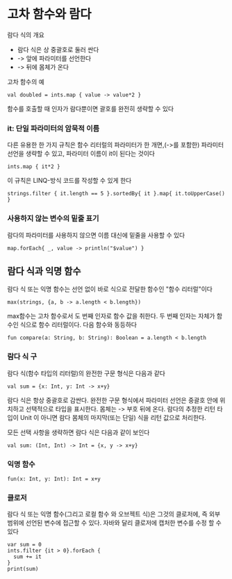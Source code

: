 # 고차 함수와 람다
람다 식의 개요   
- 람다 식은 상 중괄호로 둘러 싼다   
- -> 앞에 파라미터를 선언한다   
- -> 뒤에 몸체가 온다

고차 함수의 예
```
val doubled = ints.map { value -> value*2 }
```
함수를 호출할 때 인자가 람다뿐이면 괄호를 완전히 생략할 수 있다

### it: 단일 파라미터의 암묵적 이름
다른 유용한 한 가지 규칙은 함수 리터럴의 파라미터가 한 개면,(->를 포함한) 파라미터 선언을 생략할 수 있고, 파라미터 이름이 it이 된다는 것이다
```
ints.map { it*2 }
```
이 규칙은 LINQ-방식 코드를 작성할 수 있게 한다
```
strings.filter { it.length == 5 }.sortedBy{ it }.map{ it.toUpperCase() }
```
### 사용하지 않는 변수의 밑줄 표기
람다의 파라미터를 사용하지 않으면 이름 대신에 밑줄을 사용할 수 있다
```
map.forEach{ _, value -> println("$value") }
```
## 람다 식과 익명 함수
람다 식 또는 익명 함수는 선언 없이 바로 식으로 전달한 함수인 "함수 리터럴"이다
```
max(strings, {a, b -> a.length < b.length})
```
max함수는 고차 함수로서 도 번째 인자로 함수 값을 취한다. 두 번째 인자는 자체가 함수인 식으로 함수 리터럴이다. 다음 함수와 동등하다
```
fun compare(a: String, b: String): Boolean = a.length < b.length
```
### 람다 식 구
람다 식(함수 타입의 리터럴)의 완전한 구문 형식은 다음과 같다
```
val sum = {x: Int, y: Int -> x+y}
```
람다 식은 항상 중괄호로 감싼다. 완전한 구문 형식에서 파라미터 선언은 중괄호 안에 위치하고 선택적으로 타입을 표시한다. 몸체는 ->	부호 뒤에 온다. 람다의 추정한 리턴 타입이 Unit	이 아니면 람다 몸체의 마지막(또는 단일) 식을 리턴 값으로 처리한다.

모든 선택 사항을 생략하면 람다 식은 다음과 같이 보인다
```
val sum: (Int, Int) -> Int = {x, y -> x+y}
```
### 익명 함수
```
fun(x: Int, y: Int): Int = x+y
```
### 클로저
람다 식 또는 익명 함수(그리고 로컬 함수 와 오브젝트 식)은 그것의 클로저에, 즉 외부 범위에 선언된 변수에 접근할 수 있다. 자바와 달리 클로저에 캡처한 변수를 수정 할 수 있다
```
var sum = 0
ints.filter {it > 0}.forEach {
  sum += it
}
print(sum)
```
